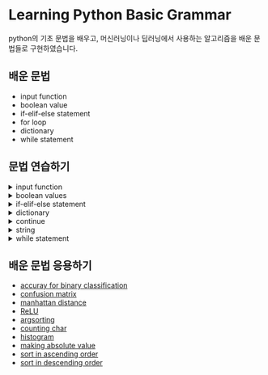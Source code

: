 # Learning Python Basic Grammar

python의 기초 문법을 배우고, 머신러닝이나 딥러닝에서 사용하는 알고리즘을 배운 문법들로 구현하였습니다.

## 배운 문법
- input function
- boolean value
- if-elif-else statement
- for loop
- dictionary
- while statement

## 문법 연습하기
<details>
  <summary>input function</summary>

    - 학생 수 입력받아, 학생 수 만큼 랜덤응로 점수 생성해서 리스트에 넣기
</details>
<details>
  <summary>boolean values</summary>

    - 리스트가 비어 있는지 아닌지 검사
    - 리스트에 들어 있는 원소의 개수가 입력 값보다 작은지 검사
</details>
<details>
  <summary>if-elif-else statement</summary>

    - 자신의 점수를 입력하고 시험에 합격했는지 불합격했는지 검사
    - 절댓값 구하기
    - 3n cycle 구현
    - 합격생들의 점수만 모으기
    - 합격생과 불합격생의 평균 점수 구하기
    - prime number 구하기
    - prime number 구하기 2
    - list comprehension + if statement
    - 짝수, 홀수 구분하기 with list comprehension
    - 합격생들의 점수와 불합격생들의 점수를 list로 저장하기
    - prime number with list comprehension
    - 최댓값 구하기
    - 최솟값 구하기
    - 최댓값의 인덱스 구하기
    - 최솟값의 인덱스 구하기
    - 최댓값, 최솟값의 인덱스 구하기
</details>
<details>
  <summary>dictionary</summary>
  
      - scores의 정보들을 dictionary에 저장하기
      - key error
      - dictionary + for loop
      - 합격생, 불합격생의 평균 구하기
      - 합격생, 불합격생의 평균 구하기 2
</details>
<details>
  <summary>continue</summary>
  
    - 합격자 리스트 만들기
</details>
<details>
  <summary>string</summary>

    - string indexing
    - string + for loop
</details>
<details>
  <summary>while statement</summary>

    - n을 넘는 최초의 누적합
    - while statement + break
    - n을 넘는 최초의 누적합 2
    - 유저한테 프로그램 종료시키기
    - 점수를 차례대로 출력하기
    - 최소의 1이 아닌 약수
    - 최초 n명의 합격자들의 인덱스 구하기
</details>

## 배운 문법 응용하기
- [accuray for binary classification](https://github.com/kimayeon-hub/Python_for_AI/blob/master/level2/%5Bapply%5D%20Accuracy%20for%20Binary%20Classification.py)
- [confusion matrix](https://github.com/kimayeon-hub/Python_for_AI/blob/master/level2/%5Bapply%5D%20Confusion%20Matrix.py)
- [manhattan distance](https://github.com/kimayeon-hub/Python_for_AI/blob/master/level2/%5Bapply%5D%20Manhattan%20Distance.py)
- [ReLU](https://github.com/kimayeon-hub/Python_for_AI/blob/master/level2/%5Bapply%5D%20ReLU.py)
- [argsorting](https://github.com/kimayeon-hub/Python_for_AI/blob/master/level2/%5Bapply%5D%20argsorting.py)
- [counting char](https://github.com/kimayeon-hub/Python_for_AI/blob/master/level2/%5Bapply%5D%20count%20char.py)
- [histogram](https://github.com/kimayeon-hub/Python_for_AI/blob/master/level2/%5Bapply%5D%20histogram.py)
- [making absolute value](https://github.com/kimayeon-hub/Python_for_AI/blob/master/level2/%5Bapply%5D%20making_absolute_value.py)
- [sort in ascending order](https://github.com/kimayeon-hub/Python_for_AI/blob/master/level2/%5Bapply%5D%20sort%20in%20ascending%20order.py)
- [sort in descending order](https://github.com/kimayeon-hub/Python_for_AI/blob/master/level2/%5Bapply%5D%20sort%20in%20descending%20order.py)

